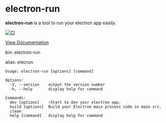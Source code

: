 # electron-run
**electron-run** is a tool to run your electron app easily.

[![CI](https://github.com/jctaoo/electron-run/actions/workflows/CI.yml/badge.svg)](https://github.com/jctaoo/electron-run/actions/workflows/CI.yml)

[View Documentation](https://elecrun.jctaoo.com/)

bin: electron-run

alias: elecrun

```
Usage: electron-run [options] [command]

Options:
  -V, --version    output the version number
  -h, --help       display help for command

Commands:
  dev [options]    ⚡️Start to dev your electron app.
  build [options]  Build your Electron main process code in main src.
  clean
  help [command]   display help for command

```
